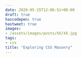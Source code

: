 ```yaml
---
date: 2020-05-25T12:06:51+08:00
draft: true
hascodepen: true
hastweet: true
images: 
- /assets/images/posts/XX/XX.jpg
tags:
- css
title: "Exploring CSS Masonry"
---
```

